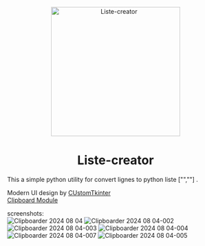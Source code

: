 <p align="center">
  <img alt="Liste-creator" src="https://github.com/user-attachments/assets/826a9ac5-4f03-4802-93ee-a29949096986" width="300px" />
  <h1 align="center">Liste-creator</h1>
</p>

This a simple python utility for convert lignes to python liste ["",""] .

Modern UI design by [CUstomTkinter](https://github.com/TomSchimansky/CustomTkinter)<br>
[Clipboard Module](https://github.com/asweigart/pyperclip)

screenshots:<br>
![Clipboarder 2024 08 04](https://github.com/user-attachments/assets/140717b4-0169-4daa-a9dd-00e21f876967)
![Clipboarder 2024 08 04-002](https://github.com/user-attachments/assets/b48242e9-6131-43a8-b9b1-2f88165e45b5)
![Clipboarder 2024 08 04-003](https://github.com/user-attachments/assets/44188724-00e9-49ce-9928-ff8fa64657c4)
![Clipboarder 2024 08 04-004](https://github.com/user-attachments/assets/47724d96-e7f0-4e88-adef-9f88d534b83d)
![Clipboarder 2024 08 04-007](https://github.com/user-attachments/assets/906d7b03-e2a2-49f5-a1c9-ab3ba0a81bbb)
![Clipboarder 2024 08 04-005](https://github.com/user-attachments/assets/45019dfd-c275-46fa-9f20-7fe5395b15d0)
